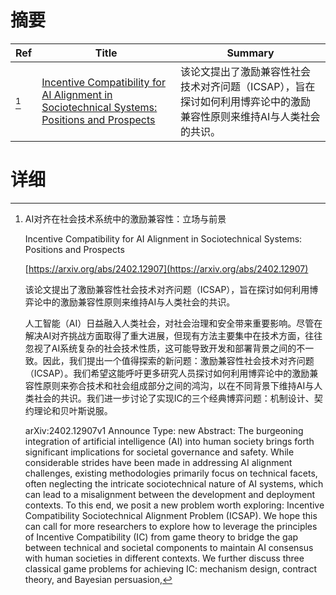 # 摘要

| Ref | Title | Summary |
| --- | --- | --- |
| [^1] | [Incentive Compatibility for AI Alignment in Sociotechnical Systems: Positions and Prospects](https://arxiv.org/abs/2402.12907) | 该论文提出了激励兼容性社会技术对齐问题（ICSAP），旨在探讨如何利用博弈论中的激励兼容性原则来维持AI与人类社会的共识。 |

# 详细

[^1]: AI对齐在社会技术系统中的激励兼容性：立场与前景

    Incentive Compatibility for AI Alignment in Sociotechnical Systems: Positions and Prospects

    [https://arxiv.org/abs/2402.12907](https://arxiv.org/abs/2402.12907)

    该论文提出了激励兼容性社会技术对齐问题（ICSAP），旨在探讨如何利用博弈论中的激励兼容性原则来维持AI与人类社会的共识。

    

    人工智能（AI）日益融入人类社会，对社会治理和安全带来重要影响。尽管在解决AI对齐挑战方面取得了重大进展，但现有方法主要集中在技术方面，往往忽视了AI系统复杂的社会技术性质，这可能导致开发和部署背景之间的不一致。因此，我们提出一个值得探索的新问题：激励兼容性社会技术对齐问题（ICSAP）。我们希望这能呼吁更多研究人员探讨如何利用博弈论中的激励兼容性原则来弥合技术和社会组成部分之间的鸿沟，以在不同背景下维持AI与人类社会的共识。我们进一步讨论了实现IC的三个经典博弈问题：机制设计、契约理论和贝叶斯说服。

    arXiv:2402.12907v1 Announce Type: new  Abstract: The burgeoning integration of artificial intelligence (AI) into human society brings forth significant implications for societal governance and safety. While considerable strides have been made in addressing AI alignment challenges, existing methodologies primarily focus on technical facets, often neglecting the intricate sociotechnical nature of AI systems, which can lead to a misalignment between the development and deployment contexts. To this end, we posit a new problem worth exploring: Incentive Compatibility Sociotechnical Alignment Problem (ICSAP). We hope this can call for more researchers to explore how to leverage the principles of Incentive Compatibility (IC) from game theory to bridge the gap between technical and societal components to maintain AI consensus with human societies in different contexts. We further discuss three classical game problems for achieving IC: mechanism design, contract theory, and Bayesian persuasion,
    

